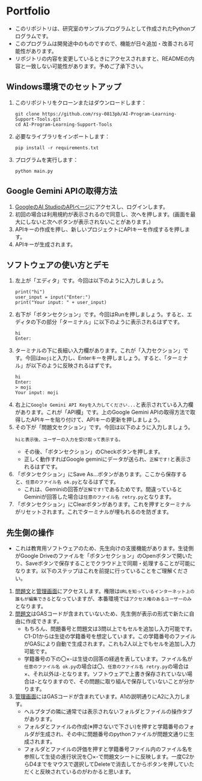 # Portfolio

- このリポジトリは、研究室のサンプルプログラムとして作成されたPythonプログラムです。
- このプログラムは開発途中のものですので、機能が日々追加・改善される可能性があります。
- リポジトリの内容を変更しているときにアクセスされますと、READMEの内容と一致しない可能性があります。予めご了承下さい。

## Windows環境でのセットアップ

1. このリポジトリをクローンまたはダウンロードします：
   ```
   git clone https://github.com/rsy-0813pb/AI-Program-Learning-Support-Tools.git
   cd AI-Program-Learning-Support-Tools
   ```
2. 必要なライブラリをインポートします：
   ```
   pip install -r requirements.txt
   ```
4. プログラムを実行します：
   ```
   python main.py
   ```

## Google Gemini APIの取得方法

1. [GoogleのAI StudioのAPIページ](https://aistudio.google.com/app/apikey)にアクセスし、ログインします。
2. 初回の場合は利用規約が表示されるので同意し、次へを押します。(画面を最大にしないと次へボタンが表示されないことがあります。)
3. APIキーの作成を押し、新しいプロジェクトにAPIキーを作成するを押します。
4. APIキーが生成されます。

## ソフトウェアの使い方とデモ

1. 左上が「エディタ」です。今回は以下のように入力しましょう。
   ```
   print("hi")
   user_input = input("Enter:")
   print("Your input: " + user_input)
   ```
2. 右下が「ボタンセクション」です。今回はRunを押しましょう。すると、エディタの下の部分「ターミナル」に以下のように表示されるはずです。
   ```
   hi
   Enter:
   ```
3. ターミナルの下に長細い入力欄があります。これが「入力セクション」です。今回は`moji`と入力し、Enterキーを押しましょう。すると、「ターミナル」が以下のように反映されるはずです。
   ```
   hi
   Enter:
   > moji
   Your input: moji
   ```
4. 右上に`Google Gemini API Keyを入力してください...`と表示されている入力欄があります。これが「API欄」です。上のGoogle Gemini APIの取得方法で取得したAPIキーを貼り付けて、APIキーの更新を押しましょう。
5. その下が「問題文セクション」です。今回は以下のように入力しましょう。
   ```
   hiと表示後、ユーザーの入力を受け取って表示する。
   ```
   - その後、「ボタンセクション」のCheckボタンを押します。
   - 正しく動作すればGoogle geminiにデータが送られ、`正解です!`と表示されるはずです。
6. 「ボタンセクション」にSave As...ボタンがあります。ここから保存すると、`任意のファイル名 ok.py`となるはずです。
   - これは、Geminiの回答が`正解です!`であるためです。間違っているとGeminiが回答した場合は`任意のファイル名 retry.py`となります。
7. 「ボタンセクション」にClearボタンがあります。これを押すとターミナルがリセットされます。これでターミナルが埋もれるのを防ぎます。

## 先生側の操作

   - これは教育用ソフトウェアのため、先生向けの支援機能があります。生徒側がGoogle Driveのファイルを「ボタンセクション」のOpenボタンで開いたり、Saveボタンで保存することでクラウド上で同期・処理することが可能になります。以下のステップはこれを前提に行っていることをご理解ください。
1. [問題文](https://docs.google.com/spreadsheets/d/1kzhkl2LkLj0YZgVEE-4Y2jU-loUbuPHogz5xyvKdkk4/edit#gid=0)と[管理画面](https://docs.google.com/spreadsheets/d/1zTAMcB9JW5IQaL9Vt_K_Di0zytP5OsU-Q7gcjQ2x_RE/edit?usp=sharing)にアクセスします。権限は`URLを知っているインターネット上の誰もが編集できる`となっていますが、本番環境では`アクセス権のあるユーザーのみ`となります。
2. [問題文](https://docs.google.com/spreadsheets/d/1kzhkl2LkLj0YZgVEE-4Y2jU-loUbuPHogz5xyvKdkk4/edit#gid=0)はGASコードが含まれていないため、先生側が表示の形式で新たに自由に作成できます。
   - もちろん、問題番号と問題文は3問以上でもセルを追加し入力可能です。C1-D1からは生徒の学籍番号を想定しています。この学籍番号のファイルがGASにより自動で生成されます。これも2人以上でもセルを追加し入力可能です。
   - 学籍番号の下の〇×-は生徒の回答の経過を表しています。ファイル名が`任意のファイル名 ok.py`の場合は〇、`任意のファイル名 retry.py`の場合は×、それ以外は-となります。ソフトウェアで上書き保存されていない場合は-となりますので、その問題に取り組んで保存していないことが分かります。
3. [管理画面](https://docs.google.com/spreadsheets/d/1zTAMcB9JW5IQaL9Vt_K_Di0zytP5OsU-Q7gcjQ2x_RE/edit?usp=sharing)にはGASコードが含まれています。A1の説明通りにA2に入力します。
   - ヘルプタブの隣に通常では表示されないフォルダとファイルの操作タブがあります。
   - フォルダとファイルの作成(※押さないで下さい)を押すと学籍番号のフォルダが生成され、その中に問題番号のpythonファイルが問題文通りに生成されます。
   - フォルダとファイルの評価を押すと学籍番号ファイル内のファイル名を参照して生徒の進行状況を〇×-で問題文シートに反映します。一度C2からD4までをマウスで選択してDeleteで消去してからボタンを押していただくと反映されているのがわかると思います。
